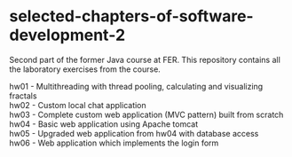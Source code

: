 # selected-chapters-of-software-development-2
Second part of the former Java course at FER. This repository contains all the laboratory exercises from the course.

hw01 - Multithreading with thread pooling, calculating and visualizing fractals  
hw02 - Custom local chat application  
hw03 - Complete custom web application (MVC pattern) built from scratch  
hw04 - Basic web application using Apache tomcat  
hw05 - Upgraded web application from hw04 with database access  
hw06 - Web application which implements the login form  
